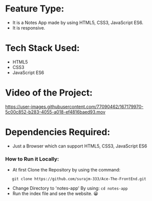 # Feature Type:
- It is a Notes App made by using HTML5, CSS3, JavaScript ES6.
- It is responsive.

# Tech Stack Used:
- HTML5
- CSS3
- JavaScript ES6

# Video of the Project:

https://user-images.githubusercontent.com/77090462/167179970-5c00c852-b283-4055-a018-ef4816baed93.mov

# Dependencies Required:

 - Just a Browser which can support HTML5, CSS3, JavaScript ES6

### How to Run it Locally:

- At first Clone the Repository by using the command:
```
   git clone https://github.com/surajm-333/Ace-The-FrontEnd.git
```

- Change Directory to 'notes-app' By using:
      ``` cd notes-app ```
- Run the index file and see the website. 😀
